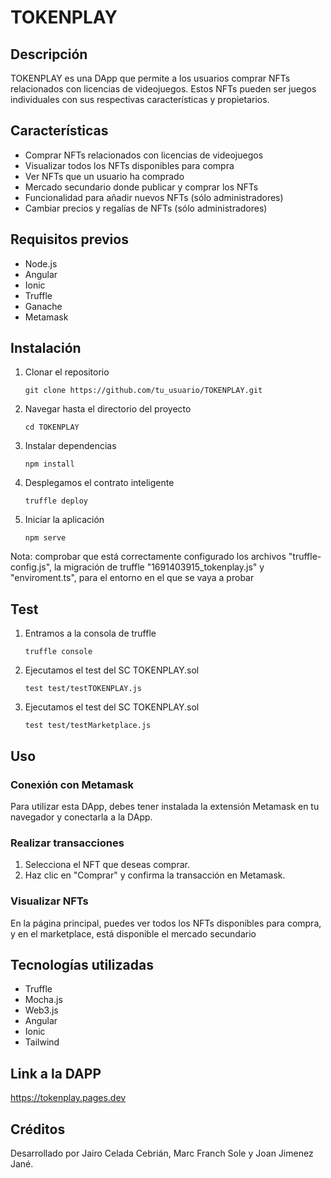 # TOKENPLAY

## Descripción

TOKENPLAY es una DApp que permite a los usuarios comprar NFTs relacionados con licencias de videojuegos. Estos NFTs pueden ser juegos individuales con sus respectivas características y propietarios.

## Características

- Comprar NFTs relacionados con licencias de videojuegos
- Visualizar todos los NFTs disponibles para compra
- Ver NFTs que un usuario ha comprado
- Mercado secundario donde publicar y comprar los NFTs
- Funcionalidad para añadir nuevos NFTs (sólo administradores)
- Cambiar precios y regalías de NFTs (sólo administradores)

## Requisitos previos

- Node.js
- Angular
- Ionic
- Truffle
- Ganache
- Metamask

## Instalación

1. Clonar el repositorio
   ```
   git clone https://github.com/tu_usuario/TOKENPLAY.git
   ```
2. Navegar hasta el directorio del proyecto
   ```
   cd TOKENPLAY
   ```
3. Instalar dependencias
   ```
   npm install
   ```
4. Desplegamos el contrato inteligente
   ```
   truffle deploy
   ```
5. Iniciar la aplicación
   ```
   npm serve
   ```
Nota: comprobar que está correctamente configurado los archivos "truffle-config.js", la migración de truffle "1691403915_tokenplay.js" y "enviroment.ts", para el entorno en el que se vaya a probar

## Test
1. Entramos a la consola de truffle
   ```
   truffle console
   ```
2. Ejecutamos el test del SC TOKENPLAY.sol
   ```
   test test/testTOKENPLAY.js
   ```
3. Ejecutamos el test del SC TOKENPLAY.sol
   ```
   test test/testMarketplace.js
   ```

## Uso

### Conexión con Metamask

Para utilizar esta DApp, debes tener instalada la extensión Metamask en tu navegador y conectarla a la DApp.

### Realizar transacciones

1. Selecciona el NFT que deseas comprar.
2. Haz clic en "Comprar" y confirma la transacción en Metamask.

### Visualizar NFTs

En la página principal, puedes ver todos los NFTs disponibles para compra, y en el marketplace, está disponible el mercado secundario

## Tecnologías utilizadas

- Truffle
- Mocha.js
- Web3.js
- Angular
- Ionic
- Tailwind

## <strong>Link a la DAPP</strong>

https://tokenplay.pages.dev

## Créditos

Desarrollado por Jairo Celada Cebrián, Marc Franch Sole y Joan Jimenez Jané.

